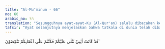 ```yaml
---
title: "Al-Mu'minun - 66"
no: 66
arabic_no: ٦٦
translation: "Sesungguhnya ayat-ayat-Ku (Al-Qur'an) selalu dibacakan kepada kamu, tetapi kamu selalu berpaling ke belakang,"
tafsir: "Ayat selanjutnya menjelaskan bahwa tatkala di dunia telah dibaca-kan kepada mereka ayat-ayat Allah oleh seorang rasul yang diutus kepada mereka, tetapi mereka mendustakannya, memperolok-olokkan dan menghinanya karena kesombongan dan kecongkakan, padahal petunjuk dan ajaran yang dibawanya adalah benar dan sangat bermanfaat bagi mereka kalau mereka mau memperhatikan dan mendengarkannya. Firman Allah:\n\nYang demikian itu karena sesungguhnya kamu mengingkari apabila diseru untuk menyembah Allah saja. Dan jika Allah dipersekutukan, kamu percaya. Maka keputusan (sekarang ini) adalah pada Allah Yang Mahatinggi, Mahabesar. (al-Mumin/40: 12)"
---
```


قَدْ كَانَتْ اٰيٰتِيْ تُتْلٰى عَلَيْكُمْ فَكُنْتُمْ عَلٰٓى اَعْقَابِكُمْ تَنْكِصُوْنَ ۙ
